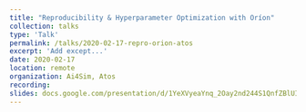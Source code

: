 ```yaml
---
title: "Reproducibility & Hyperparameter Optimization with Oríon"
collection: talks
type: 'Talk'
permalink: /talks/2020-02-17-repro-orion-atos
excerpt: 'Add except...'
date: 2020-02-17
location: remote
organization: Ai4Sim, Atos
recording: 
slides: docs.google.com/presentation/d/1YeXVyeaYnq_2Oay2nd244S1QnfZBlUIfgJIBLnPuK5U/edit?usp=sharing
---
```


